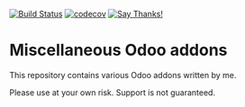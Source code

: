 [![Build Status](https://travis-ci.org/naglis/misc-addons.svg?branch=8.0)](https://travis-ci.org/naglis/misc-addons)
[![codecov](https://codecov.io/gh/naglis/misc-addons/branch/8.0/graph/badge.svg)](https://codecov.io/gh/naglis/misc-addons)
[![Say Thanks!](https://img.shields.io/badge/Say%20Thanks-!-1EAEDB.svg)](https://saythanks.io/to/naglis)

# Miscellaneous Odoo addons

This repository contains various Odoo addons written by me.

Please use at your own risk. Support is not guaranteed.

